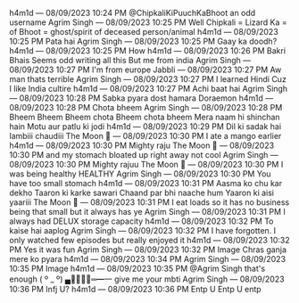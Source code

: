 
h4m1d — 08/09/2023 10:24 PM
@ChipkaliKiPuuchKaBhoot an odd username
Agrim Singh — 08/09/2023 10:25 PM
Well
Chipkali = Lizard
Ka = of
Bhoot = ghost/spirit of deceased person/animal
h4m1d — 08/09/2023 10:25 PM
Pata hai
Agrim Singh — 08/09/2023 10:25 PM
Gaay ka doodh?
h4m1d — 08/09/2023 10:25 PM
How
h4m1d — 08/09/2023 10:26 PM
Bakri 
Bhais
Seems odd writing all this 
But me from india
Agrim Singh — 08/09/2023 10:27 PM
I'm from europe
Jabbli — 08/09/2023 10:27 PM
Aw man thats terrible
Agrim Singh — 08/09/2023 10:27 PM
I learned Hindi
Cuz I like India cultire
h4m1d — 08/09/2023 10:27 PM
Achi baat hai
Agrim Singh — 08/09/2023 10:28 PM
Sabka pyara dost hamara Doraemon
h4m1d — 08/09/2023 10:28 PM
Chota bheem
Agrim Singh — 08/09/2023 10:28 PM
Bheem Bheem Bheem chota Bheem chota bheem
Mera naam hi shinchan hain
Motu aur patlu ki jodi
h4m1d — 08/09/2023 10:29 PM
Dil ki sadak hai lambiii chaudiii 
The Moon 🎈 — 08/09/2023 10:30 PM
I ate a mango earlier
h4m1d — 08/09/2023 10:30 PM
Mighty raju
The Moon 🎈 — 08/09/2023 10:30 PM
and my stomach bloated up
right away
not cool
Agrim Singh — 08/09/2023 10:30 PM
Mighty rajuu
The Moon 🎈 — 08/09/2023 10:30 PM
I was being healthy
HEALTHY
Agrim Singh — 08/09/2023 10:30 PM
You have too small stomach
h4m1d — 08/09/2023 10:31 PM
Aasma ko chu kar dekho
Taaron ki karke sawari
Chaand par bhi naache hum
Yaaron ki aisi yaariii 
The Moon 🎈 — 08/09/2023 10:31 PM
I eat loads so it has no business being that small
but it always has
ye
Agrim Singh — 08/09/2023 10:31 PM
I always had DELUX storage capacity
h4m1d — 08/09/2023 10:32 PM
To kaise hai aaplog
Agrim Singh — 08/09/2023 10:32 PM
I have forgotten. I only watched few episodes but really enjoyed it
h4m1d — 08/09/2023 10:32 PM
Yes it was fun
Agrim Singh — 08/09/2023 10:32 PM
Image
Chras ganja mere ko pyara
h4m1d — 08/09/2023 10:34 PM
Agrim Singh — 08/09/2023 10:35 PM
Image
h4m1d — 08/09/2023 10:35 PM
@Agrim Singh that's enough 
( º _ º) ▄︻̷̿┻̿═━一 give me your mbti
Agrim Singh — 08/09/2023 10:36 PM
Infj
U?
h4m1d — 08/09/2023 10:36 PM
Entp
U
Entp
U entp